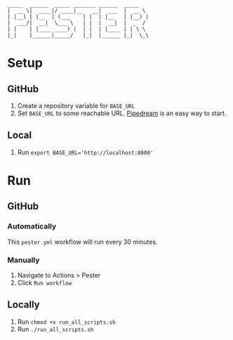  ```
_____  ______  _____ _______ ______  _____  
|  __ \|  ____|/ ____|__   __|  ___  |  __ \ 
| |__) | |__  | (___    | |  | |__   | |__) |
|  ___/|  __|  \___ \   | |  |  __|  |  _  / 
| |    | |____ ____) |  | |  | |____ | | \ \ 
|_|    |______|_____/   |_|  |______ |_|  \_\
```

# Setup

## GitHub

1. Create a repository variable for `BASE_URL`
1. Set `BASE_URL` to some reachable URL. [Pipedream](https://pipedream.com/) is an easy way to start.

## Local
1. Run `export BASE_URL='http://localhost:8000'`

# Run

## GitHub

### Automatically 

This `pester.yml` workflow will run every 30 minutes.

### Manually

1. Navigate to Actions > Pester
1. Click `Run workflow`

## Locally

1. Run `chmod +x run_all_scripts.sh`
1. Run `./run_all_scripts.sh`
